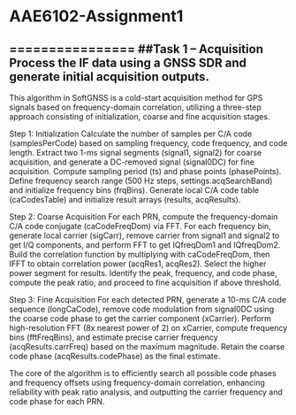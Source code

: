 # AAE6102-Assignment1
================
##Task 1 – Acquisition 
Process the IF data using a GNSS SDR and generate initial acquisition outputs. 
---------------
This algorithm in SoftGNSS is a cold-start acquisition method for GPS signals based on frequency-domain correlation, utilizing a three-step approach consisting of initialization, coarse and fine acquisition stages.

Step 1: Initialization
Calculate the number of samples per C/A code (samplesPerCode) based on sampling frequency, code frequency, and code length. Extract two 1-ms signal segments (signal1, signal2) for coarse acquisition, and generate a DC-removed signal (signal0DC) for fine acquisition. Compute sampling period (ts) and phase points (phasePoints). Define frequency search range (500 Hz steps, settings.acqSearchBand) and initialize frequency bins (frqBins). Generate local C/A code table (caCodesTable) and initialize result arrays (results, acqResults). 

Step 2: Coarse Acquisition
For each PRN, compute the frequency-domain C/A code conjugate (caCodeFreqDom) via FFT. For each frequency bin, generate local carrier (sigCarr), remove carrier from signal1 and signal2 to get I/Q components, and perform FFT to get IQfreqDom1 and IQfreqDom2. Build the correlation function by multiplying with caCodeFreqDom, then IFFT to obtain correlation power (acqRes1, acqRes2). Select the higher power segment for results. Identify the peak, frequency, and code phase, compute the peak ratio, and proceed to fine acquisition if above threshold.

Step 3: Fine Acquisition
For each detected PRN, generate a 10-ms C/A code sequence (longCaCode), remove code modulation from signal0DC using the coarse code phase to get the carrier component (xCarrier). Perform high-resolution FFT (8x nearest power of 2) on xCarrier, compute frequency bins (fftFreqBins), and estimate precise carrier frequency (acqResults.carrFreq) based on the maximum magnitude. Retain the coarse code phase (acqResults.codePhase) as the final estimate. 

The core of the algorithm is to efficiently search all possible code phases and frequency offsets using frequency-domain correlation, enhancing reliability with peak ratio analysis, and outputting the carrier frequency and code phase for each PRN.
